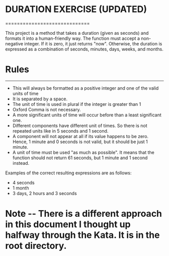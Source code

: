 # DURATION EXERCISE (UPDATED)
=============================

 This project is a method that takes a duration (given as seconds) and formats it into a human-friendly way. The function must accept a non-negative integer. If it is zero, it just returns "now". Otherwise, the duration is expressed as a combination of seconds, minutes, days, weeks, and months.

# Rules
--------


* This will always be formatted as a positive integer and one of the valid units of time
* It is separated by a space. 
* The unit of time is used in plural if the integer is greater than 1
* Oxford Comma is not necessary.
* A more significant units of time will occur before than a least significant one.
* Different components have different unit of times. So there is not repeated units like in 5 seconds and 1 second.
* A component will not appear at all if its value happens to be zero. Hence, 1 minute and 0 seconds is not valid, but it should be just 1 minute.
* A unit of time must be used "as much as possible". It means that the function should not return 61 seconds, but 1 minute and 1 second instead. 



Examples of the correct resulting expressions are as follows: 

* 4 seconds
* 1 month
* 3 days, 2 hours and 3 seconds


# Note -- There is a different approach in this document I thought up halfway through the Kata. It is in the root directory.
